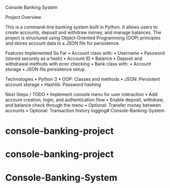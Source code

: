 Console Banking System

Project Overview

This is a command-line banking system built in Python.
It allows users to create accounts, deposit and withdraw money, and manage balances.
The project is structured using Object-Oriented Programming (OOP) principles and stores account data in a JSON file for persistence.



Features Implemented So Far
	•	Account class with:
	•	Username
	•	Password (stored securely as a hash)
	•	Account ID
	•	Balance
	•	Deposit and withdrawal methods with error checking
	•	Bank class with:
	•	Account storage
	•	JSON file persistence setup



Technologies
	•	Python 3
	•	OOP: Classes and methods
	•	JSON: Persistent account storage
	•	Hashlib: Password hashing



Next Steps / TODO
	•	Implement console menu for user interaction
	•	Add account creation, login, and authentication flow
	•	Enable deposit, withdraw, and balance check through the menu
	•	Optional: Transfer money between accounts
	•	Optional: Transaction history logging# Console-Banking-System
# console-banking-project
# console-banking-project
# Console-Banking-System
